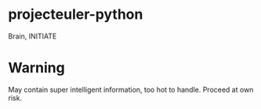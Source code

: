 projecteuler-python
===================

Brain, INITIATE

# Warning

May contain super intelligent information, too hot to handle.
Proceed at own risk.